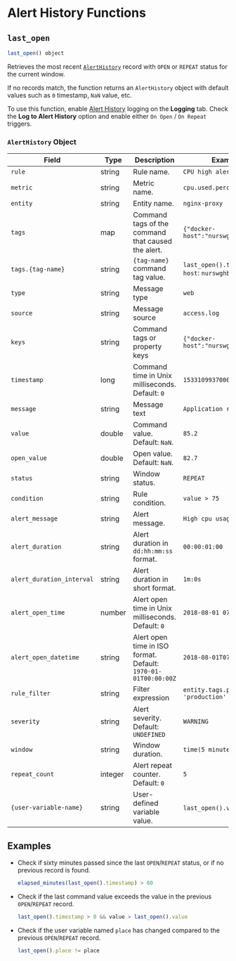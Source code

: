 # Alert History Functions

## `last_open`

```javascript
last_open() object
```

Retrieves the most recent [`AlertHistory`](logging.md#logging-to-database) record with `OPEN` or `REPEAT` status for the current window.

If no records match, the function returns an `AlertHistory` object with default values such as `0` timestamp, `NaN` value, etc.

To use this function, enable [Alert History](logging.md#logging-to-database) logging on the **Logging** tab. Check the **Log to Alert History** option and enable either `On Open` / `On Repeat` triggers.

### `AlertHistory` Object

**Field** | **Type** | **Description** | **Example**
----|-----|-----|------
`rule` | string | Rule name. | `CPU high alert`
`metric` | string | Metric name. | `cpu.used.percent`
`entity` | string | Entity name. | `nginx-proxy`
`tags` | map | Command tags of the command that caused the alert. | `{"docker-host":"nurswghbs001"}`
`tags.{tag-name}` | string | `{tag-name}` command tag value. | `last_open().tags.docker-host`: `nurswghbs001`
`type` | string | Message type | `web`
`source` | string | Message source | `access.log`
`keys` | string | Command tags or property keys | `{"docker-host":"nurswghbs001"}`
`timestamp` | long | Command time in Unix milliseconds.<br>Default: `0` | `1533109937000`
`message` | string | Message text | `Application restarted`
`value` | double | Command value.<br>Default: `NaN`. | `85.2`
`open_value` | double | Open value.<br>Default: `NaN`. | `82.7`
`status` | string | Window status. | `REPEAT`
`condition` | string | Rule condition. | `value > 75`
`alert_message` | string | Alert message. | `High cpu usage (85.2)`
`alert_duration` | string | Alert duration in `dd:hh:mm:ss` format. | `00:00:01:00`
`alert_duration_interval` | string | Alert duration in short format. | `1m:0s`
`alert_open_time` | number | Alert open time in Unix milliseconds.<br>Default: `0` | `2018-08-01 07:51:17`
`alert_open_datetime` | string | Alert open time in ISO format.<br>Default: `1970-01-01T00:00:00Z` | `2018-08-01T07:51:17Z`
`rule_filter` | string | Filter expression | `entity.tags.profile = 'production'`
`severity` | string | Alert severity.<br>Default: `UNDEFINED` | `WARNING`
`window` | string | Window duration. | `time(5 minute)`
`repeat_count` | integer | Alert repeat counter.<br>Default: `0` | `5`
`{user-variable-name}` | string | User-defined variable value. | `last_open().valueCnt`: `2`

## Examples

* Check if sixty minutes passed since the last `OPEN`/`REPEAT` status, or if no previous record is found.

    ```javascript
    elapsed_minutes(last_open().timestamp) > 60
    ```

* Check if the last command value exceeds the value in the previous `OPEN`/`REPEAT` record.

    ```javascript
    last_open().timestamp > 0 && value > last_open().value
    ```

* Check if the user variable named `place` has changed compared to the previous `OPEN`/`REPEAT` record.

    ```javascript
    last_open().place != place
    ```